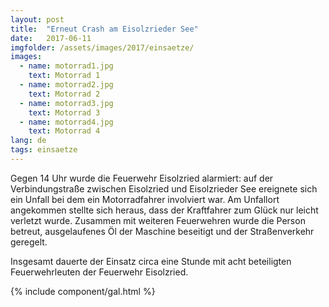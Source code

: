 ```yaml
---
layout: post
title:  "Erneut Crash am Eisolzrieder See"
date:   2017-06-11
imgfolder: /assets/images/2017/einsaetze/
images:
  - name: motorrad1.jpg
    text: Motorrad 1
  - name: motorrad2.jpg
    text: Motorrad 2
  - name: motorrad3.jpg
    text: Motorrad 3
  - name: motorrad4.jpg
    text: Motorrad 4
lang: de
tags: einsaetze
---
```


Gegen 14 Uhr wurde die Feuerwehr Eisolzried alarmiert: auf der Verbindungstraße zwischen Eisolzried und Eisolzrieder See ereignete sich ein Unfall bei dem ein Motorradfahrer involviert war. Am Unfallort angekommen stellte sich heraus, dass der Kraftfahrer zum Glück nur leicht verletzt wurde. Zusammen mit weiteren Feuerwehren wurde die Person betreut, ausgelaufenes Öl der Maschine beseitigt und der Straßenverkehr geregelt.

Insgesamt dauerte der Einsatz circa eine Stunde mit acht beteiligten Feuerwehrleuten der Feuerwehr Eisolzried.

{% include component/gal.html %}
